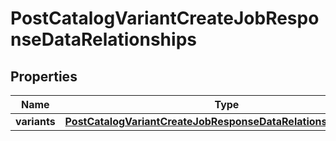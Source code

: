 # PostCatalogVariantCreateJobResponseDataRelationships

## Properties
Name | Type | Description | Notes
------------ | ------------- | ------------- | -------------
**variants** | [**PostCatalogVariantCreateJobResponseDataRelationshipsVariants**](PostCatalogVariantCreateJobResponseDataRelationshipsVariants.md) |  |  [optional]
